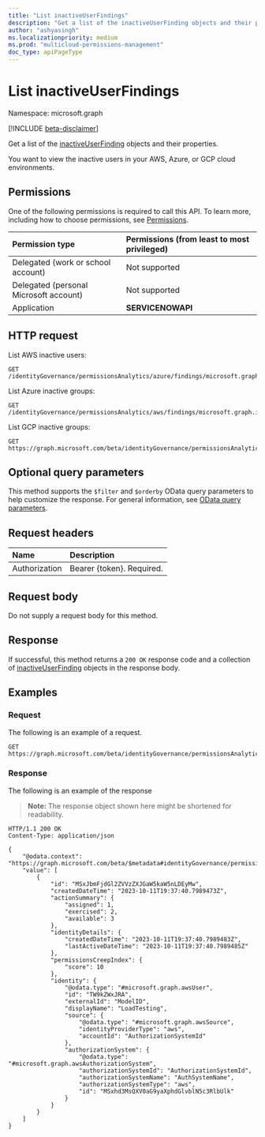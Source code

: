 ```yaml
---
title: "List inactiveUserFindings"
description: "Get a list of the inactiveUserFinding objects and their properties."
author: "ashyasingh"
ms.localizationpriority: medium
ms.prod: "multicloud-permissions-management"
doc_type: apiPageType
---
```


# List inactiveUserFindings
Namespace: microsoft.graph

[!INCLUDE [beta-disclaimer](../../includes/beta-disclaimer.md)]

Get a list of the [inactiveUserFinding](../resources/inactiveuserfinding.md) objects and their properties.

You want to view the inactive users in your AWS, Azure, or GCP cloud environments.

## Permissions
One of the following permissions is required to call this API. To learn more, including how to choose permissions, see [Permissions](/graph/permissions-reference).

|Permission type|Permissions (from least to most privileged)|
|:---|:---|
|Delegated (work or school account)|Not supported|
|Delegated (personal Microsoft account)|Not supported|
|Application|**SERVICENOWAPI**|

## HTTP request

List AWS inactive users:
<!-- {
  "blockType": "ignored"
}
-->
``` http
GET /identityGovernance/permissionsAnalytics/azure/findings/microsoft.graph.inactiveUserFinding
```

List Azure inactive groups:
<!-- {
  "blockType": "ignored"
}
-->
``` http
GET /identityGovernance/permissionsAnalytics/aws/findings/microsoft.graph.inactiveUserFinding
```

List GCP inactive groups:
<!-- {
  "blockType": "ignored"
}
-->
``` http
GET https://graph.microsoft.com/beta/identityGovernance/permissionsAnalytics/gcp/findings/microsoft.graph.inactiveUserFinding
```

## Optional query parameters
This method supports the `$filter` and `$orderby` OData query parameters to help customize the response. For general information, see [OData query parameters](/graph/query-parameters).

## Request headers
|Name|Description|
|:---|:---|
|Authorization|Bearer {token}. Required.|

## Request body
Do not supply a request body for this method.

## Response

If successful, this method returns a `200 OK` response code and a collection of [inactiveUserFinding](../resources/inactiveuserfinding.md) objects in the response body.

## Examples

### Request
The following is an example of a request.
<!-- {
  "blockType": "request",
  "name": "list_inactiveuserfinding"
}
-->
``` http
GET https://graph.microsoft.com/beta/identityGovernance/permissionsAnalytics/aws/findings/microsoft.graph.inactiveUserFinding
```

### Response
The following is an example of the response
>**Note:** The response object shown here might be shortened for readability.
<!-- {
  "blockType": "response",
  "truncated": true,
  "@odata.type": "Collection(microsoft.graph.inactiveUserFinding)"
}
-->
``` http
HTTP/1.1 200 OK
Content-Type: application/json

{
    "@odata.context": "https://graph.microsoft.com/beta/$metadata#identityGovernance/permissionsAnalytics/aws/findings/microsoft.graph.inactiveUserFinding",
    "value": [
        {
            "id": "MSxJbmFjdGl2ZVVzZXJGaW5kaW5nLDEyMw",
            "createdDateTime": "2023-10-11T19:37:40.7989473Z",
            "actionSummary": {
                "assigned": 1,
                "exercised": 2,
                "available": 3
            },
            "identityDetails": {
                "createdDateTime": "2023-10-11T19:37:40.7989483Z",
                "lastActiveDateTime": "2023-10-11T19:37:40.7989485Z"
            },
            "permissionsCreepIndex": {
                "score": 10
            },
            "identity": {
                "@odata.type": "#microsoft.graph.awsUser",
                "id": "TW9kZWxJRA",
                "externalId": "ModelID",
                "displayName": "LoadTesting",
                "source": {
                    "@odata.type": "#microsoft.graph.awsSource",
                    "identityProviderType": "aws",
                    "accountId": "AuthorizationSystemId"
                },
                "authorizationSystem": {
                    "@odata.type": "#microsoft.graph.awsAuthorizationSystem",
                    "authorizationSystemId": "AuthorizationSystemId",
                    "authorizationSystemName": "AuthSystemName",
                    "authorizationSystemType": "aws",
                    "id": "MSxhd3MsQXV0aG9yaXphdGlvblN5c3RlbUlk"
                }
            }
        }
    ]
}